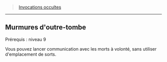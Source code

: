 ﻿---
!GenericItem
Id: warlock_occultsummons_hd.md#murmures-doutre-tombe
ParentLink: warlock_occultsummons_hd.md#invocations-occultes
Name: Murmures d'outre-tombe
ParentName: Invocations occultes
NameLevel: 2
Attributes: {}
---
> [Invocations occultes](hd_warlock_occultsummons.md)

---

## Murmures d'outre-tombe

Prérequis : niveau 9

Vous pouvez lancer communication avec les morts à volonté, sans utiliser d'emplacement de sorts.

